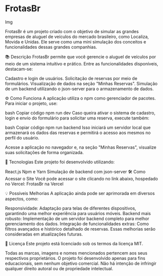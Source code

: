 <h1>FrotasBr</h1>
Img

FrotasBr é um projeto criado com o objetivo de simular as grandes empresas de aluguel de veículos do mercado brasileiro, como Localiza, Movida e Unidas. Ele serve como uma mini simulação dos conceitos e funcionalidades dessas grandes companhias.

📚 Descrição
FrotasBr permite que você gerencie o aluguel de veículos por meio de um sistema intuitivo e prático. Entre as funcionalidades disponíveis, destacam-se:

Cadastro e login de usuários.
Solicitação de reservas por meio de formulários.
Visualização de dados na seção "Minhas Reservas".
Simulação de um backend utilizando o json-server para o armazenamento de dados.

⚙️ Como Funciona
A aplicação utiliza o npm como gerenciador de pacotes. Para iniciar o projeto, use:

bash
Copiar código
npm run dev
Caso queira ativar o sistema de cadastro, login e envio do formulário para solicitar uma reserva, execute também:

bash
Copiar código
npm run backend
Isso iniciará um servidor local que armazenará os dados das reservas e permitirá o acesso aos mesmos no perfil do usuário.

Acesse a aplicação no navegador e, na seção "Minhas Reservas", visualize suas solicitações de forma organizada.

🚀 Tecnologias
Este projeto foi desenvolvido utilizando:

React.js
Npm e Yarn
Simulação de backend com json-server
🛠️ Como Acessar o Site
Você pode acessar o site clicando no link abaixo, hospedado no Vercel:
FrotasBr na Vercel

💡 Possíveis Melhorias
A aplicação ainda pode ser aprimorada em diversos aspectos, como:

Responsividade: Adaptação para telas de diferentes dispositivos, garantindo uma melhor experiência para usuários móveis.
Backend mais robusto: Implementação de um servidor backend completo para melhor gerenciamento dos dados.
Integração de funcionalidades extras: Como filtros avançados e histórico detalhado de reservas.
Essas melhorias serão consideradas em atualizações futuras.

📜 Licença
Este projeto está licenciado sob os termos da licença MIT.

Todas as marcas, imagens e nomes mencionados pertencem aos seus respectivos proprietários.
O projeto foi desenvolvido apenas para fins educacionais, sem nenhum objetivo comercial.
Não há intenção de infringir qualquer direito autoral ou de propriedade intelectual.

